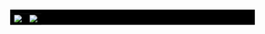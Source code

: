 <table border="0" style="display: flex; align-items: center; gap: 8px; scale: 0.85; background-color: black;">
    <tr>
        <td>
            <a href="https://github.com/anuraghazra/github-readme-stats">
                <img
                    src="https://github-readme-stats.vercel.app/api?username=r3dacted42&theme=highcontrast&count_private=true&include_all_commits=true&hide_title=true&show_icons=true&hide_border=true">
            </a>
        </td>
        <td>
            <a href="https://github.com/anuraghazra/github-readme-stats">
                <img
                    src="https://github-readme-stats.vercel.app/api/top-langs/?username=r3dacted42&theme=highcontrast&lang_count=4&hide_title=true&hide_border=true">
            </a>
        </td>
    </tr>
</table>

